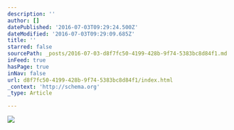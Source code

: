 ```yaml
---
description: ''
author: []
datePublished: '2016-07-03T09:29:24.500Z'
dateModified: '2016-07-03T09:29:09.685Z'
title: ''
starred: false
sourcePath: _posts/2016-07-03-d8f7fc50-4199-428b-9f74-5383bc8d84f1.md
inFeed: true
hasPage: true
inNav: false
url: d8f7fc50-4199-428b-9f74-5383bc8d84f1/index.html
_context: 'http://schema.org'
_type: Article

---
```

![](https://the-grid-user-content.s3-us-west-2.amazonaws.com/b2a002d1-bbaf-4650-be98-54a0264ebcbb.jpg)